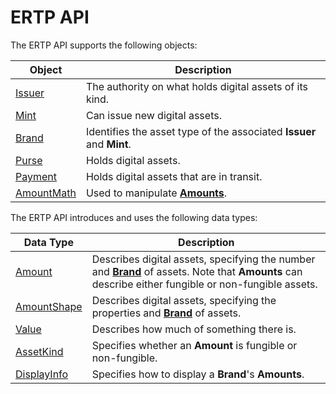 # ERTP API

The ERTP API supports the following objects:

| Object | Description |
| --- | --- |
| [Issuer](./issuer.md) | The authority on what holds digital assets of its kind. |
| [Mint](./mint.md) | Can issue new digital assets. |
| [Brand](./brand.md) | Identifies the asset type of the associated **Issuer** and **Mint**. |
| [Purse](./purse.md) | Holds digital assets. |
| [Payment](./payment.md) | Holds digital assets that are in transit. |
| [AmountMath](./amount-math.md) | Used to manipulate **[Amounts](./ertp-data-types.md#amount)**. |



The ERTP API introduces and uses the following data types:

| Data Type | Description |
| --- | --- |
| [Amount](./ertp-data-types.md#amount) | Describes digital assets, specifying the number and **[Brand](./brand.md)** of assets. Note that **Amounts** can describe either fungible or non-fungible assets. |
| [AmountShape](./ertp-data-types.md#amountshape) | Describes digital assets, specifying the properties and **[Brand](./brand.md)** of assets. |
| [Value](./ertp-data-types.md#value) | Describes how much of something there is. |
| [AssetKind](./ertp-data-types.md#assetkind) | Specifies whether an **Amount** is fungible or non-fungible. |
| [DisplayInfo](./ertp-data-types.md#displayinfo) | Specifies how to display a **Brand**'s **Amounts**. |

